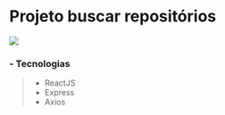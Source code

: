 # Projeto buscar repositórios

![](https://media2.giphy.com/media/d26BcXqUFZt03lnBe7/giphy.gif)


### - Tecnologias

> - ReactJS<br/>
> - Express<br/>
> - Axios<br/>